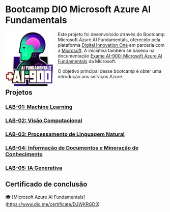 # **Bootcamp DIO Microsoft Azure AI Fundamentals**

<img align="left" src="./assets/ai-900.png" width="150" height="auto" style="margin-right:15px" />

Este projeto foi desenvolvido através do Bootcamp Microsoft Azure AI Fundamentals, oferecido pela plataforma [Digital Innovation One](https://www.dio.me/) em parceria com a [Microsoft](https://microsoft.com/). A iniciativa também se baseou na documentação [Exame AI-900: Microsoft Azure AI Fundamentals](https://learn.microsoft.com/pt-br/credentials/certifications/exams/ai-900/) da Microsoft.

O objetivo principal desse bootcamp é obter uma introdução aos serviços Azure.

## **Projetos**

### [LAB-01: Machine Learning](./projects/LAB-01/README.md)

### [LAB-02: Visão Computacional](./projects/LAB-02/README.md)

### **[LAB-03: Processamento de Linguagem Natural](./projects/LAB-03/README.md)**

### [LAB-04: Informação de Documentos e Mineração de Conhecimento](./projects/LAB-04/README.md)

### [LAB-05: IA Generativa](./projects/LAB-05/README.md)

## Certificado de conclusão

 :mortar_board: [Microsoft Azure AI Fundamentals] (https://www.dio.me/certificate/DJWKRGD3) 











